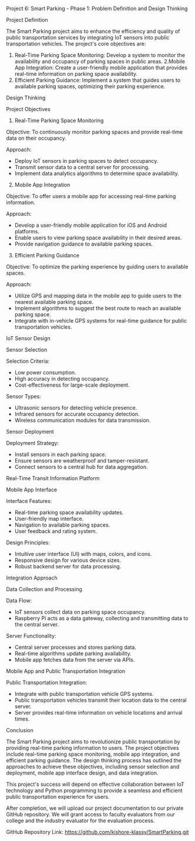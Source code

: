 Project 6: Smart Parking - Phase 1: Problem Definition and Design Thinking

 Project Definition

The Smart Parking project aims to enhance the efficiency and quality of public transportation services by integrating IoT sensors into public transportation vehicles. The project's core objectives are:

1. Real-Time Parking Space Monitoring: Develop a system to monitor the availability and occupancy of parking spaces in public areas.
2.Mobile App Integration: Create a user-friendly mobile application that provides real-time information on parking space availability.
3. Efficient Parking Guidance: Implement a system that guides users to available parking spaces, optimizing their parking experience.

 Design Thinking

 Project Objectives

 1. Real-Time Parking Space Monitoring

Objective: To continuously monitor parking spaces and provide real-time data on their occupancy.

Approach:
- Deploy IoT sensors in parking spaces to detect occupancy.
- Transmit sensor data to a central server for processing.
- Implement data analytics algorithms to determine space availability.

 2. Mobile App Integration

Objective: To offer users a mobile app for accessing real-time parking information.

Approach:
- Develop a user-friendly mobile application for iOS and Android platforms.
- Enable users to view parking space availability in their desired areas.
- Provide navigation guidance to available parking spaces.

 3. Efficient Parking Guidance

Objective: To optimize the parking experience by guiding users to available spaces.

Approach:
- Utilize GPS and mapping data in the mobile app to guide users to the nearest available parking space.
- Implement algorithms to suggest the best route to reach an available parking space.
- Integrate with in-vehicle GPS systems for real-time guidance for public transportation vehicles.

 IoT Sensor Design

Sensor Selection

Selection Criteria:
- Low power consumption.
- High accuracy in detecting occupancy.
- Cost-effectiveness for large-scale deployment.

Sensor Types:
- Ultrasonic sensors for detecting vehicle presence.
- Infrared sensors for accurate occupancy detection.
- Wireless communication modules for data transmission.

Sensor Deployment

Deployment Strategy:
- Install sensors in each parking space.
- Ensure sensors are weatherproof and tamper-resistant.
- Connect sensors to a central hub for data aggregation.

Real-Time Transit Information Platform

 Mobile App Interface

Interface Features:
- Real-time parking space availability updates.
- User-friendly map interface.
- Navigation to available parking spaces.
- User feedback and rating system.

Design Principles:
- Intuitive user interface (UI) with maps, colors, and icons.
- Responsive design for various device sizes.
- Robust backend server for data processing.

Integration Approach

Data Collection and Processing

Data Flow:
- IoT sensors collect data on parking space occupancy.
- Raspberry Pi acts as a data gateway, collecting and transmitting data to the central server.

Server Functionality:
- Central server processes and stores parking data.
- Real-time algorithms update parking availability.
- Mobile app fetches data from the server via APIs.



Mobile App and Public Transportation Integration

Public Transportation Integration:
- Integrate with public transportation vehicle GPS systems.
- Public transportation vehicles transmit their location data to the central server.
- Server provides real-time information on vehicle locations and arrival times.

 Conclusion

The Smart Parking project aims to revolutionize public transportation by providing real-time parking information to users. The project objectives include real-time parking space monitoring, mobile app integration, and efficient parking guidance. The design thinking process has outlined the approaches to achieve these objectives, including sensor selection and deployment, mobile app interface design, and data integration.

This project's success will depend on effective collaboration between IoT technology and Python programming to provide a seamless and efficient public transportation experience for users.

After completion, we will upload our project documentation to our private GitHub repository. We will grant access to faculty evaluators from our college and the industry evaluator for the evaluation process.

GitHub Repository Link: https://github.com/kishore-klassy/SmartParking.git
